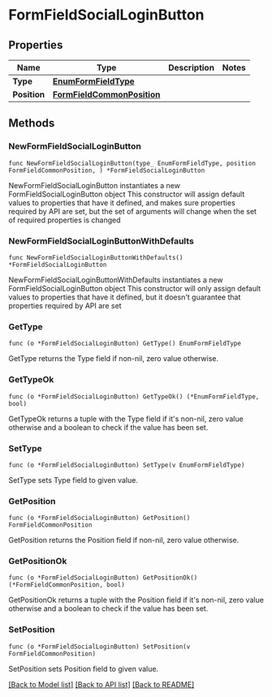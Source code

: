 # FormFieldSocialLoginButton

## Properties

Name | Type | Description | Notes
------------ | ------------- | ------------- | -------------
**Type** | [**EnumFormFieldType**](EnumFormFieldType.md) |  | 
**Position** | [**FormFieldCommonPosition**](FormFieldCommonPosition.md) |  | 

## Methods

### NewFormFieldSocialLoginButton

`func NewFormFieldSocialLoginButton(type_ EnumFormFieldType, position FormFieldCommonPosition, ) *FormFieldSocialLoginButton`

NewFormFieldSocialLoginButton instantiates a new FormFieldSocialLoginButton object
This constructor will assign default values to properties that have it defined,
and makes sure properties required by API are set, but the set of arguments
will change when the set of required properties is changed

### NewFormFieldSocialLoginButtonWithDefaults

`func NewFormFieldSocialLoginButtonWithDefaults() *FormFieldSocialLoginButton`

NewFormFieldSocialLoginButtonWithDefaults instantiates a new FormFieldSocialLoginButton object
This constructor will only assign default values to properties that have it defined,
but it doesn't guarantee that properties required by API are set

### GetType

`func (o *FormFieldSocialLoginButton) GetType() EnumFormFieldType`

GetType returns the Type field if non-nil, zero value otherwise.

### GetTypeOk

`func (o *FormFieldSocialLoginButton) GetTypeOk() (*EnumFormFieldType, bool)`

GetTypeOk returns a tuple with the Type field if it's non-nil, zero value otherwise
and a boolean to check if the value has been set.

### SetType

`func (o *FormFieldSocialLoginButton) SetType(v EnumFormFieldType)`

SetType sets Type field to given value.


### GetPosition

`func (o *FormFieldSocialLoginButton) GetPosition() FormFieldCommonPosition`

GetPosition returns the Position field if non-nil, zero value otherwise.

### GetPositionOk

`func (o *FormFieldSocialLoginButton) GetPositionOk() (*FormFieldCommonPosition, bool)`

GetPositionOk returns a tuple with the Position field if it's non-nil, zero value otherwise
and a boolean to check if the value has been set.

### SetPosition

`func (o *FormFieldSocialLoginButton) SetPosition(v FormFieldCommonPosition)`

SetPosition sets Position field to given value.



[[Back to Model list]](../README.md#documentation-for-models) [[Back to API list]](../README.md#documentation-for-api-endpoints) [[Back to README]](../README.md)


